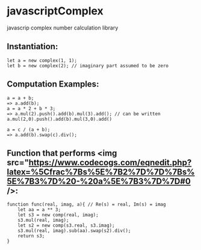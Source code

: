 # javascriptComplex
javascrip complex number calculation library

## Instantiation:
```
let a = new complex(1, 1);
let b = new complex(2); // imaginary part assumed to be zero
```
## Computation Examples:
```
a = a + b;
=> a.add(b);
a = a * 2 + b * 3;
=> a.mul(2).push().add(b).mul(3).add(); // can be written a.mul(2,0).push().add(b).mul(3,0).add()
```
```
a = c / (a + b);
=> a.add(b).swap(c).div();
```
## Function that performs <img src="https://www.codecogs.com/eqnedit.php?latex=%5Cfrac%7Bs%5E%7B2%7D%7D%7Bs%5E%7B3%7D%20-%20a%5E%7B3%7D%7D#0 />:
```
function func(real, imag, a){ // Re(s) = real, Im(s) = imag
    let aa = a ** 3;
    let s3 = new comp(real, imag);
    s3.mul(real, imag);
    let s2 = new comp(s3.real, s3.imag);
    s3.mul(real, imag).sub(aa).swap(s2).div();
    return s3;
}
```
